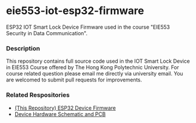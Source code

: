 # eie553-iot-esp32-firmware
ESP32 IOT Smart Lock Device Firmware used in the course "EIE553 Security in Data Communication".

### Description ###
This repository contains full source code used in the IOT Smart Lock Device in EIE553 Course offered by The Hong Kong Polytechnic University.
For course related question please email me directly via university email.
You are welcomed to submit pull requests for improvements.

### Related Respositories ###
- [(This Repository) ESP32 Device Firmware](https://github.com/hopkinskong/eie553-iot-esp32-firmware)
- [Device Hardware Schematic and PCB](https://github.com/hopkinskong/eie553-iot-hardware)



